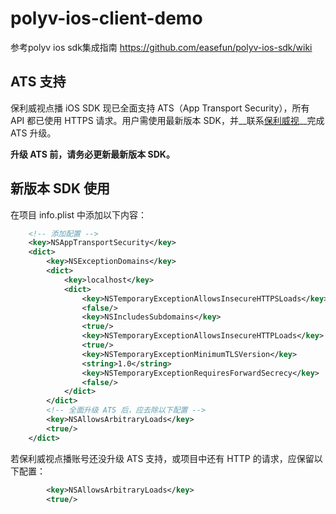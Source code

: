 polyv-ios-client-demo
=====================
参考polyv ios sdk集成指南 https://github.com/easefun/polyv-ios-sdk/wiki

## ATS 支持

保利威视点播 iOS SDK 现已全面支持 ATS（App Transport Security），所有 API 都已使用 HTTPS 请求。用户需使用最新版本 SDK，并__联系[保利威视](http://www.polyv.net/company/#contact)__完成 ATS 升级。

__升级 ATS 前，请务必更新最新版本 SDK。__

## 新版本 SDK 使用

在项目 info.plist 中添加以下内容：

```xml
	<!-- 添加配置 -->
	<key>NSAppTransportSecurity</key>
	<dict>
		<key>NSExceptionDomains</key>
		<dict>
			<key>localhost</key>
			<dict>
				<key>NSTemporaryExceptionAllowsInsecureHTTPSLoads</key>
				<false/>
				<key>NSIncludesSubdomains</key>
				<true/>
				<key>NSTemporaryExceptionAllowsInsecureHTTPLoads</key>
				<true/>
				<key>NSTemporaryExceptionMinimumTLSVersion</key>
				<string>1.0</string>
				<key>NSTemporaryExceptionRequiresForwardSecrecy</key>
				<false/>
			</dict>
		</dict>
		<!-- 全面升级 ATS 后，应去除以下配置 -->
		<key>NSAllowsArbitraryLoads</key>
		<true/>
	</dict>
```

若保利威视点播账号还没升级 ATS 支持，或项目中还有 HTTP 的请求，应保留以下配置：

```xml
		<key>NSAllowsArbitraryLoads</key>
		<true/>
```